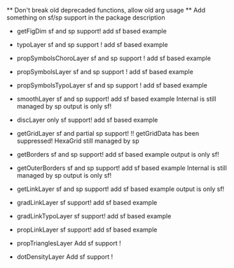 ** Don't break old deprecaded functions, allow old arg usage
** Add something on sf/sp support in the package description


* getFigDim
sf and sp support!
add sf based example

* typoLayer
sf and sp support !
add sf based example

* propSymbolsChoroLayer
sf and sp support !
add sf based example

* propSymbolsLayer
sf and sp support !
add sf based example

* propSymbolsTypoLayer
sf and sp support !
add sf based example

* smoothLayer
sf and sp support!
add sf based example
Internal is still managed by sp
output is only sf!

* discLayer
only sf support!
add sf based example

* getGridLayer
sf and partial sp support!
!! getGridData has been suppressed!
HexaGrid still managed by sp

* getBorders
sf and sp support!
add sf based example
output is only sf!

* getOuterBorders
sf and sp support!
add sf based example
Internal is still managed by sp
output is only sf!

* getLinkLayer
sf and sp support!
add sf based example
output is only sf!

* gradLinkLayer
sf support!
add sf based example

* gradLinkTypoLayer
sf support!
add sf based example

* propLinkLayer
sf support!
add sf based example

* propTrianglesLayer
Add sf support !

* dotDensityLayer
Add sf support !
